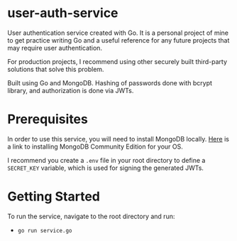 # user-auth-service
User authentication service created with Go. It is a personal project of mine to get practice writing Go and a useful reference for
any future projects that may require user authentication.

For production projects, I recommend using other securely built third-party solutions that solve
this problem.

Built using Go and MongoDB. Hashing of passwords done with bcrypt library, and authorization is done via JWTs.

# Prerequisites
In order to use this service, you will need to install MongoDB locally. [Here](https://docs.mongodb.com/manual/installation/) is a link to installing MongoDB Community Edition for your OS.

I recommend you create a `.env` file in your root directory to define a `SECRET_KEY` variable, which is used for signing the generated JWTs.

# Getting Started
To run the service, navigate to the root directory and run:
- `go run service.go`
